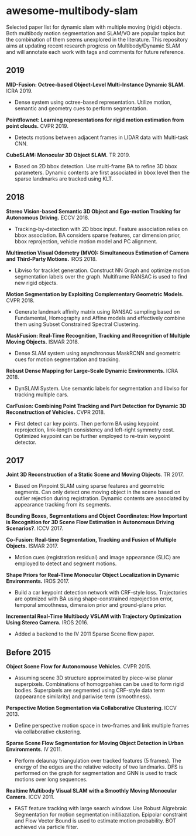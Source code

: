 # awesome-multibody-slam
Selected paper list for dynamic slam with multiple moving (rigid) objects. Both multibody motion segmentation and SLAM/VO are popular topics but the combination of them seems unexplored in the literature. This repository aims at updating recent research progress on Multibody/Dynamic SLAM and will annotate each work with tags and comments for future reference.

## 2019

**MID-Fusion: Octree-based Object-Level Multi-Instance Dynamic SLAM.** ICRA 2019.

- Dense system using octree-based representation. Utilize motion, semantic and geometry cues to perform segmentation.

**Pointflownet: Learning representations for rigid motion estimation from point clouds.** CVPR 2019.

- Detects motions between adjacent frames in LIDAR data with Multi-task CNN.

**CubeSLAM: Monocular 3D Object SLAM.** TR 2019.

- Based on 2D bbox detection. Use multi-frame BA to refine 3D bbox parameters. Dynamic contents are first associated in bbox level then the sparse landmarks are tracked using KLT.

## 2018

**Stereo Vision-based Semantic 3D Object and Ego-motion Tracking for Autonomous Driving.** ECCV 2018.

- Tracking-by-detection with 2D bbox input. Feature association relies on bbox association. BA considers sparse features, car dimension prior, bbox reprojection, vehicle motion model and PC alignment.

**Multimotion Visual Odometry (MVO): Simultaneous Estimation of Camera and Third-Party Motions.** IROS 2018.

- Libviso for tracklet generation. Construct NN Graph and optimize motion segmentation labels over the graph. Multiframe RANSAC is used to find new rigid objects.

**Motion Segmentation by Exploiting Complementary Geometric Models.** CVPR 2018.

- Generate landmark affinity matrix using RANSAC sampling based on Fundamental, Homography and Affine models and effectively combine them using Subset Constrained Spectral Clustering.

**MaskFusion: Real-Time Recognition, Tracking and Recognition of Multiple Moving Objects.** ISMAR 2018.

- Dense SLAM system using asynchronous MaskRCNN and geometric cues for motion segmentation and tracking.

**Robust Dense Mapping for Large-Scale Dynamic Environments.** ICRA 2018.

- DynSLAM System. Use semantic labels for segmentation and libviso for tracking multiple cars. 

**CarFusion: Combining Point Tracking and Part Detection for Dynamic 3D Reconstruction of Vehicles.** CVPR 2018.

- First detect car key points. Then perform BA using keypoint reprojection, link-length consistency and left-right symmetry cost. Optimized keypoint can be further employed to re-train keypoint detector.

## 2017

**Joint 3D Reconstruction of a Static Scene and Moving Objects**. TR 2017.

- Based on Pinpoint SLAM using sparse features and geometric segments. Can only detect one moving object in the scene based on outlier rejection during registration. Dynamic contents are associated by appearance tracking from its segments.

**Bounding Boxes, Segmentations and Object Coordinates: How Important is Recognition for 3D Scene Flow Estimation in Autonomous Driving Scenarios?**. ICCV 2017.

**Co-Fusion: Real-time Segmentation, Tracking and Fusion of Multiple Objects.** ISMAR 2017.

- Motion cues (registration residual) and image appearance (SLIC) are employed to detect and segment motions.

**Shape Priors for Real-Time Monocular Object Localization in Dynamic Environments.** IROS 2017.

- Build a car keypoint detection network with CRF-style loss. Trajectories are optmized with BA using shape-constrained reprojection error, temporal smoothness, dimension prior and ground-plane prior.

**Incremental Real-Time Multibody VSLAM with Trajectory Optimization Using Stereo Camera.** IROS 2016.

- Added a backend to the IV 2011 Sparse Scene flow paper.

## Before 2015

**Object Scene Flow for Autonomouse Vehicles.** CVPR 2015.

- Assuming scene 3D structure approximated by piece-wise planar superpixels. Combinations of homogrpahies can be used to form rigid bodies. Superpixels are segmented using CRF-style data term (appearance similarity) and pariwise term (smoothness). 

**Perspective Motion Segmentation via Collaborative Clustering**. ICCV 2013.

- Define perspective motion space in two-frames and link multiple frames via collaborative clustering.

**Sparse Scene Flow Segmentation for Moving Object Detection in Urban Environments**. IV 2011.

- Perform delaunay triangulation over tracked features (5 frames). The energy of the edges are the relative velocity of two landmarks. DFS is performed on the graph for segmentation and GNN is used to track motions over long sequences.

**Realtime Multibody Visual SLAM with a Smoothly Moving Monocular Camera**. ICCV 2011.

- FAST feature tracking with large search window. Use Robust Algrebraic Segmentation for motion segmentation initiliazation. Epipolar constraint and Flow Vector Bound is used to estimate motion probability. BOT achieved via particle filter.